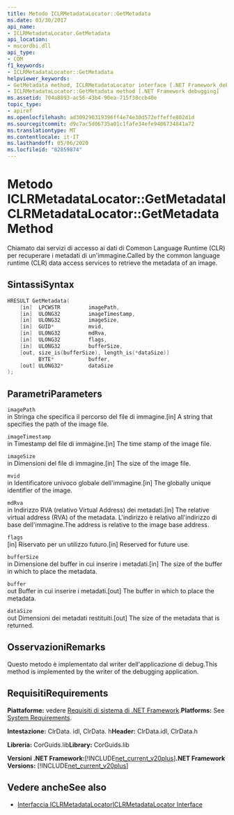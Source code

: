 ```yaml
---
title: Metodo ICLRMetadataLocator::GetMetadata
ms.date: 03/30/2017
api_name:
- ICLRMetadataLocator.GetMetadata
api_location:
- mscordbi.dll
api_type:
- COM
f1_keywords:
- ICLRMetadataLocator::GetMetadata
helpviewer_keywords:
- GetMetadata method, ICLRMetadataLocator interface [.NET Framework debugging]
- ICLRMetadataLocator::GetMetadata method [.NET Framework debugging]
ms.assetid: 704a8893-ac56-43b4-90ea-715f38ccb40e
topic_type:
- apiref
ms.openlocfilehash: ad309290319396ff4e74e30d572effeffe802d1d
ms.sourcegitcommit: d9c7ac5d06735a01c1fafe34efe9486734841a72
ms.translationtype: MT
ms.contentlocale: it-IT
ms.lasthandoff: 05/06/2020
ms.locfileid: "82859874"
---
```

# <a name="iclrmetadatalocatorgetmetadata-method"></a><span data-ttu-id="e45fb-102">Metodo ICLRMetadataLocator::GetMetadata</span><span class="sxs-lookup"><span data-stu-id="e45fb-102">ICLRMetadataLocator::GetMetadata Method</span></span>
<span data-ttu-id="e45fb-103">Chiamato dai servizi di accesso ai dati di Common Language Runtime (CLR) per recuperare i metadati di un'immagine.</span><span class="sxs-lookup"><span data-stu-id="e45fb-103">Called by the common language runtime (CLR) data access services to retrieve the metadata of an image.</span></span>  
  
## <a name="syntax"></a><span data-ttu-id="e45fb-104">Sintassi</span><span class="sxs-lookup"><span data-stu-id="e45fb-104">Syntax</span></span>  
  
```cpp  
HRESULT GetMetadata(  
    [in]  LPCWSTR         imagePath,  
    [in]  ULONG32         imageTimestamp,  
    [in]  ULONG32         imageSize,  
    [in]  GUID*           mvid,  
    [in]  ULONG32         mdRva,  
    [in]  ULONG32         flags,  
    [in]  ULONG32         bufferSize,  
    [out, size_is(bufferSize), length_is(*dataSize)]  
          BYTE*           buffer,  
    [out] ULONG32*        dataSize  
);  
```  
  
## <a name="parameters"></a><span data-ttu-id="e45fb-105">Parametri</span><span class="sxs-lookup"><span data-stu-id="e45fb-105">Parameters</span></span>  
 `imagePath`  
 <span data-ttu-id="e45fb-106">in Stringa che specifica il percorso del file di immagine.</span><span class="sxs-lookup"><span data-stu-id="e45fb-106">[in] A string that specifies the path of the image file.</span></span>  
  
 `imageTimestamp`  
 <span data-ttu-id="e45fb-107">in Timestamp del file di immagine.</span><span class="sxs-lookup"><span data-stu-id="e45fb-107">[in] The time stamp of the image file.</span></span>  
  
 `imageSize`  
 <span data-ttu-id="e45fb-108">in Dimensioni del file di immagine.</span><span class="sxs-lookup"><span data-stu-id="e45fb-108">[in] The size of the image file.</span></span>  
  
 `mvid`  
 <span data-ttu-id="e45fb-109">in Identificatore univoco globale dell'immagine.</span><span class="sxs-lookup"><span data-stu-id="e45fb-109">[in] The globally unique identifier of the image.</span></span>  
  
 `mdRva`  
 <span data-ttu-id="e45fb-110">in Indirizzo RVA (relativo Virtual Address) dei metadati.</span><span class="sxs-lookup"><span data-stu-id="e45fb-110">[in] The relative virtual address (RVA) of the metadata.</span></span> <span data-ttu-id="e45fb-111">L'indirizzo è relativo all'indirizzo di base dell'immagine.</span><span class="sxs-lookup"><span data-stu-id="e45fb-111">The address is relative to the image base address.</span></span>  
  
 `flags`  
 <span data-ttu-id="e45fb-112">[in] Riservato per un utilizzo futuro.</span><span class="sxs-lookup"><span data-stu-id="e45fb-112">[in] Reserved for future use.</span></span>  
  
 `bufferSize`  
 <span data-ttu-id="e45fb-113">in Dimensione del buffer in cui inserire i metadati.</span><span class="sxs-lookup"><span data-stu-id="e45fb-113">[in] The size of the buffer in which to place the metadata.</span></span>  
  
 `buffer`  
 <span data-ttu-id="e45fb-114">out Buffer in cui inserire i metadati.</span><span class="sxs-lookup"><span data-stu-id="e45fb-114">[out] The buffer in which to place the metadata.</span></span>  
  
 `dataSize`  
 <span data-ttu-id="e45fb-115">out Dimensioni dei metadati restituiti.</span><span class="sxs-lookup"><span data-stu-id="e45fb-115">[out] The size of the metadata that is returned.</span></span>  
  
## <a name="remarks"></a><span data-ttu-id="e45fb-116">Osservazioni</span><span class="sxs-lookup"><span data-stu-id="e45fb-116">Remarks</span></span>  
 <span data-ttu-id="e45fb-117">Questo metodo è implementato dal writer dell'applicazione di debug.</span><span class="sxs-lookup"><span data-stu-id="e45fb-117">This method is implemented by the writer of the debugging application.</span></span>  
  
## <a name="requirements"></a><span data-ttu-id="e45fb-118">Requisiti</span><span class="sxs-lookup"><span data-stu-id="e45fb-118">Requirements</span></span>  
 <span data-ttu-id="e45fb-119">**Piattaforme:** vedere [Requisiti di sistema di .NET Framework](../../get-started/system-requirements.md).</span><span class="sxs-lookup"><span data-stu-id="e45fb-119">**Platforms:** See [System Requirements](../../get-started/system-requirements.md).</span></span>  
  
 <span data-ttu-id="e45fb-120">**Intestazione:** ClrData. idl, ClrData. h</span><span class="sxs-lookup"><span data-stu-id="e45fb-120">**Header:** ClrData.idl, ClrData.h</span></span>  
  
 <span data-ttu-id="e45fb-121">**Libreria:** CorGuids.lib</span><span class="sxs-lookup"><span data-stu-id="e45fb-121">**Library:** CorGuids.lib</span></span>  
  
 <span data-ttu-id="e45fb-122">**Versioni .NET Framework:**[!INCLUDE[net_current_v20plus](../../../../includes/net-current-v20plus-md.md)]</span><span class="sxs-lookup"><span data-stu-id="e45fb-122">**.NET Framework Versions:** [!INCLUDE[net_current_v20plus](../../../../includes/net-current-v20plus-md.md)]</span></span>  
  
## <a name="see-also"></a><span data-ttu-id="e45fb-123">Vedere anche</span><span class="sxs-lookup"><span data-stu-id="e45fb-123">See also</span></span>

- [<span data-ttu-id="e45fb-124">Interfaccia ICLRMetadataLocator</span><span class="sxs-lookup"><span data-stu-id="e45fb-124">ICLRMetadataLocator Interface</span></span>](iclrmetadatalocator-interface.md)
